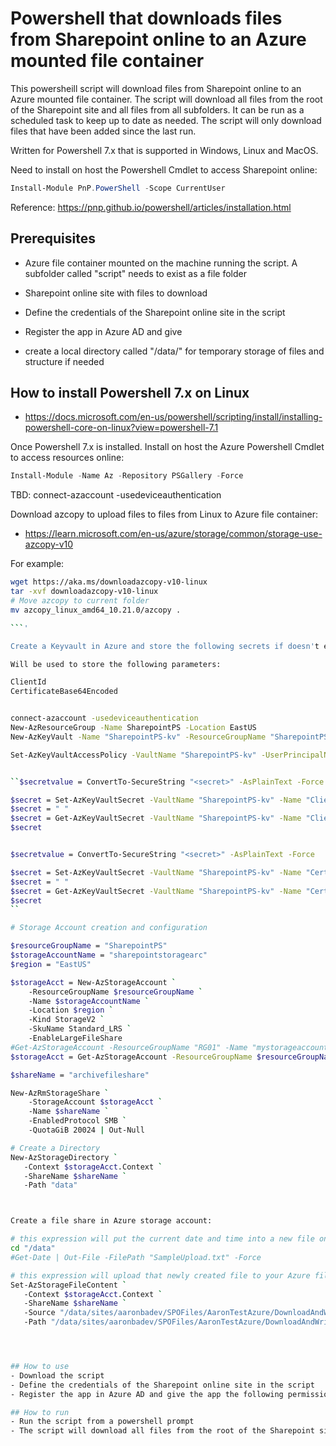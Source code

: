 # Powershell that downloads files from Sharepoint online to an Azure mounted file container

This powersheill script will download files from Sharepoint online to an Azure mounted file container. The script will download all files from the root of the Sharepoint site and all files from all subfolders. It can be run as a scheduled task to keep up to date as needed. The script will only download files that have been added since the last run.

Written for Powershell 7.x that is supported in Windows, Linux and MacOS.

Need to install on host the Powershell Cmdlet to access Sharepoint online:
```powershell
Install-Module PnP.PowerShell -Scope CurrentUser
```

Reference: https://pnp.github.io/powershell/articles/installation.html


## Prerequisites
- Azure file container mounted on the machine running the script. A subfolder called "script" needs to exist as a file folder
- Sharepoint online site with files to download
- Define the credentials of the Sharepoint online site in the script
- Register the app in Azure AD and give

- create a local directory called "/data/" for temporary storage of files and structure if needed


## How to install Powershell 7.x on Linux
- https://docs.microsoft.com/en-us/powershell/scripting/install/installing-powershell-core-on-linux?view=powershell-7.1



Once Powershell 7.x is installed. Install on host the Azure Powershell Cmdlet to access resources online:
```powershell
Install-Module -Name Az -Repository PSGallery -Force
```

TBD:
connect-azaccount -usedeviceauthentication

Download azcopy to upload files to files from Linux to Azure file container:

- https://learn.microsoft.com/en-us/azure/storage/common/storage-use-azcopy-v10

For example:
```bash
wget https://aka.ms/downloadazcopy-v10-linux
tar -xvf downloadazcopy-v10-linux
# Move azcopy to current folder
mv azcopy_linux_amd64_10.21.0/azcopy .

```'

Create a Keyvault in Azure and store the following secrets if doesn't exist:

Will be used to store the following parameters:

ClientId 
CertificateBase64Encoded


connect-azaccount -usedeviceauthentication
New-AzResourceGroup -Name SharepointPS -Location EastUS
New-AzKeyVault -Name "SharepointPS-kv" -ResourceGroupName "SharepointPS" -Location "EastUS"

Set-AzKeyVaultAccessPolicy -VaultName "SharepointPS-kv" -UserPrincipalName "mdeleo@mdeleo.onmicrosoft.com" -PermissionsToSecrets get,set,delete,list


``$secretvalue = ConvertTo-SecureString "<secret>" -AsPlainText -Force

$secret = Set-AzKeyVaultSecret -VaultName "SharepointPS-kv" -Name "ClientID" -SecretValue $secretvalue
$secret = " "
$secret = Get-AzKeyVaultSecret -VaultName "SharepointPS-kv" -Name "ClientID" -AsPlainText
$secret


$secretvalue = ConvertTo-SecureString "<secret>" -AsPlainText -Force

$secret = Set-AzKeyVaultSecret -VaultName "SharepointPS-kv" -Name "CertificateBase64Encoded" -SecretValue $secretvalue
$secret = " "
$secret = Get-AzKeyVaultSecret -VaultName "SharepointPS-kv" -Name "CertificateBase64Encoded" -AsPlainText
$secret
``

# Storage Account creation and configuration

$resourceGroupName = "SharepointPS"
$storageAccountName = "sharepointstoragearc"
$region = "EastUS"

$storageAcct = New-AzStorageAccount `
    -ResourceGroupName $resourceGroupName `
    -Name $storageAccountName `
    -Location $region `
    -Kind StorageV2 `
    -SkuName Standard_LRS `
    -EnableLargeFileShare
#Get-AzStorageAccount -ResourceGroupName "RG01" -Name "mystorageaccount"
$storageAcct = Get-AzStorageAccount -ResourceGroupName $resourceGroupName -Name $StorageAccountName

$shareName = "archivefileshare"

New-AzRmStorageShare `
    -StorageAccount $storageAcct `
    -Name $shareName `
    -EnabledProtocol SMB `
    -QuotaGiB 20024 | Out-Null

# Create a Directory
New-AzStorageDirectory `
   -Context $storageAcct.Context `
   -ShareName $shareName `
   -Path "data"



Create a file share in Azure storage account:

# this expression will put the current date and time into a new file on your scratch drive
cd "/data"
#Get-Date | Out-File -FilePath "SampleUpload.txt" -Force

# this expression will upload that newly created file to your Azure file share
Set-AzStorageFileContent `
   -Context $storageAcct.Context `
   -ShareName $shareName `
   -Source "/data/sites/aaronbadev/SPOFiles/AaronTestAzure/DownloadAndWriteToBlob.sln" `
   -Path "/data/sites/aaronbadev/SPOFiles/AaronTestAzure/DownloadAndWriteToBlob.sln"




## How to use
- Download the script
- Define the credentials of the Sharepoint online site in the script
- Register the app in Azure AD and give the app the following permissions:

## How to run
- Run the script from a powershell prompt
- The script will download all files from the root of the Sharepoint site and all files from all subfolders

